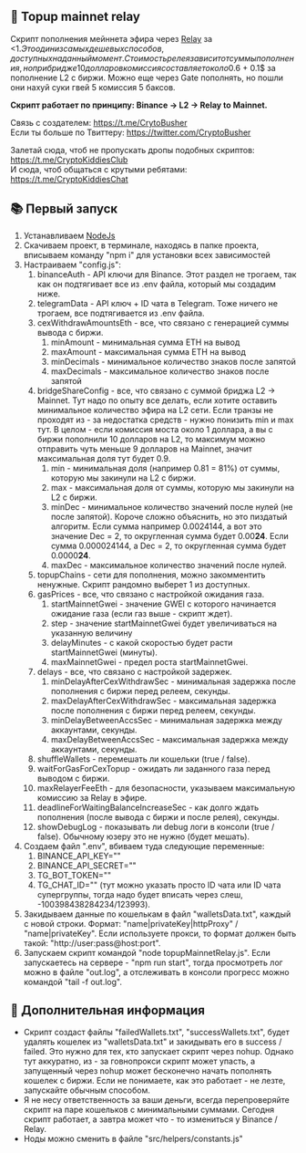 ## 🚀 Topup mainnet relay
Скрипт пополнения мейннета эфира через [Relay](https://relay.link/) за <1$. Это один из самых дешевых способов, доступных на данный момент. Стоимость релея зависит от суммы пополнения, но при бридже 10 долларов комиссия составляет около 0.6$ + 0.1$ за пополнение L2 с биржи. Можно еще через Gate пополнять, но пошли они нахуй суки гвей 5 комиссия 5 баксов.

<b>Скрипт работает по принципу: Binance -> L2 -> Relay to Mainnet.</b>

Связь с создателем: https://t.me/CrytoBusher <br>
Если ты больше по Твиттеру: https://twitter.com/CryptoBusher <br>

Залетай сюда, чтоб не пропускать дропы подобных скриптов: https://t.me/CryptoKiddiesClub <br>
И сюда, чтоб общаться с крутыми ребятами: https://t.me/CryptoKiddiesChat <br>

## 📚 Первый запуск
1. Устанавливаем [NodeJs](https://nodejs.org/en/download)
2. Скачиваем проект, в терминале, находясь в папке проекта, вписываем команду "npm i" для установки всех зависимостей
3. Настраиваем "config.js":
    1. binanceAuth - API ключи для Binance. Этот раздел не трогаем, так как он подтягивает все из .env файла, который мы создадим ниже.
    2. telegramData - API ключ + ID чата в Telegram. Тоже ничего не трогаем, все подтягивается из .env файла.
    3. cexWithdrawAmountsEth - все, что связано с генерацией суммы вывода с биржи.
        1. minAmount - минимальная сумма ETH на вывод
        2. maxAmount - максимальная сумма ETH на вывод
        3. minDecimals - минимальное количество знаков после запятой
        4. maxDecimals - максимальное количество знаков после запятой
    4. bridgeShareConfig - все, что связано с суммой бриджа L2 -> Mainnet. Тут надо по опыту все делать, если хотите оставить минимальное количество эфира на L2 сети. Если транзы не проходят из - за недостатка средств - нужно понизить min и max тут. В целом - если комиссия моста около 1 доллара, а вы с биржи пополнили 10 долларов на L2, то максимум можно отправить чуть меньше 9 долларов на Mainnet, значит максимальная доля тут будет 0.9.
        1. min - минимальная доля (например 0.81 = 81%) от суммы, которую мы закинули на L2 с биржи.
        2. max - максимальная доля от суммы, которую мы закинули на L2 с биржи.
        3. minDec - минимальное количество значений после нулей (не после запятой). Короче сложно объяснить, но это пиздатый алгоритм. Если сумма например 0.0024144, а вот это значение Dec = 2, то округленная сумма будет 0.00<b>24</b>. Если сумма 0.000024144, а Dec = 2, то округленная сумма будет 0.0000<b>24</b>.
        4. maxDec - максимальное количество значений после нулей.
    5. topupChains - сети для пополнения, можно закомментить ненужные. Скрипт рандомно выберет 1 из доступных.
    6. gasPrices - все, что связано с настройкой ожидания газа.
        1. startMainnetGwei - значение GWEI с которого начинается ожидание газа (если газ выше - скрипт ждет).
        2. step - значение startMainnetGwei будет увеличиваться на указанную величину
        3. delayMinutes - с какой скоростью будет расти startMainnetGwei (минуты).
        4. maxMainnetGwei - предел роста startMainnetGwei.
    7. delays - все, что связано с настройкой задержек.
        1. minDelayAfterCexWithdrawSec - минимальная задержка после пополнения с биржи перед релеем, секунды.
        2. maxDelayAfterCexWithdrawSec - максимальная задержка после пополнения с биржи перед релеем, секунды.
        3. minDelayBetweenAccsSec - минимальная задержка между аккаунтами, секунды.
        4. maxDelayBetweenAccsSec - максимальная задержка между аккаунтами, секунды. 
    8. shuffleWallets - перемешать ли кошельки (true / false).
    9. waitForGasForCexTopup - ожидать ли заданного газа перед выводом с биржи.
    10. maxRelayerFeeEth - для безопасности, указываем максимальную комиссию за Relay в эфире.
    11. deadlineForWaitingBalanceIncreaseSec - как долго ждать пополнения (после вывода с биржи и после релея), секунды.
    12. showDebugLog - показывать ли debug логи в консоли (true / false). Обычному юзеру это не нужно (будет мешать).
4. Создаем файл ".env", вбиваем туда следующие переменные:
    1. BINANCE_API_KEY=""
    2. BINANCE_API_SECRET=""
    3. TG_BOT_TOKEN=""
    4. TG_CHAT_ID="" (тут можно указать просто ID чата или ID чата супергруппы, тогда надо будет вписать через слеш, -100398438284234/123993).
5. Закидываем данные по кошелькам в файл "walletsData.txt", каждый с новой строки. Формат: "name|privateKey|httpProxy" / "name|privateKey". Если используете прокси, то формат должен быть такой: "http://user:pass@host:port".
6. Запускаем скрипт командой "node topupMainnetRelay.js". Если запускаетесь на сервере - "npm run start", тогда просмотреть лог можно в файле "out.log", а отслеживать в консоли прогресс можно командой "tail -f out.log".

## 🤔 Дополнительная информация
- Скрипт создаст файлы "failedWallets.txt", "successWallets.txt", будет удалять кошелек из "walletsData.txt" и закидывать его в success / failed. Это нужно для тех, кто запускает скрипт через nohup. Однако тут аккуратно, из - за говнопрокси скрипт может упасть, а запущенный через nohup может бесконечно начать пополнять кошелек с биржи. Если не понимаете, как это работает - не лезте, запускайте обычным способом.
- Я не несу ответственность за ваши деньги, всегда перепроверяйте скрипт на паре кошельков с минимальными суммами. Сегодня скрипт работает, а завтра может что - то измениться у Binance / Relay.
- Ноды можно сменить в файле "src/helpers/constants.js"
